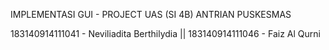 IMPLEMENTASI GUI - PROJECT UAS (SI 4B)
ANTRIAN PUSKESMAS

183140914111041 - Neviliadita Berthilydia || 183140914111046 - Faiz Al Qurni
